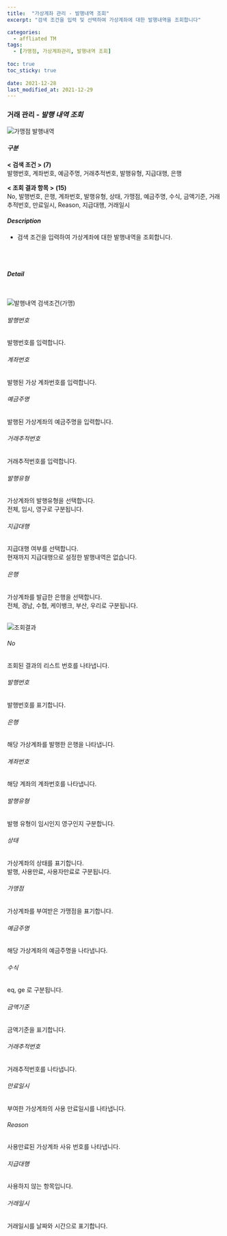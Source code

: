 ```yaml
---
title:  "가상계좌 관리 - 발행내역 조회"
excerpt: "검색 조건을 입력 및 선택하여 가상계좌에 대한 발행내역을 조회합니다"

categories:
  - affliated TM
tags:
  - [가맹점, 가상계좌관리, 발행내역 조회]
  
toc: true
toc_sticky: true
 
date: 2021-12-28
last_modified_at: 2021-12-29
---
```

### 거래 관리 - *발행 내역 조회*
![가맹점 발행내역](https://user-images.githubusercontent.com/95394003/147631923-2570f7b1-1f9e-4dfb-b6a8-32408bcca98a.jpeg)

#### *구분* <br>
**< 검색 조건 >** **(7)**
<br>발행번호, 계좌번호, 예금주명, 거래추적번호, 발행유형, 지급대행, 은행

**< 조회 결과 항목 >** **(15)**
<br>No, 발행번호, 은행, 계좌번호, 발행유형, 상태, 가맹점, 예금주명, 수식, 금액기준, 거래추적번호, 만료일시, Reason, 지급대행, 거래일시

#### *Description*
- 검색 조건을 입력하여 가상계좌에 대한 발행내역을 조회합니다.
<br>
<br>

#### *Detail*
<br>

![발행내역 검색조건(가맹)](https://user-images.githubusercontent.com/95394003/147632088-0842ba69-8999-4820-bdf4-df531107ce9a.jpeg)
###### 발행번호
발행번호를 입력합니다.

###### 계좌번호
발행된 가상 계좌번호를 입력합니다.

###### 예금주명
발행된 가상계좌의 예금주명을 입력합니다.

###### 거래추적번호
거래추적번호를 입력합니다.

###### 발행유형
가상계좌의 발행유형을 선택합니다.<br>전체, 임시, 영구로 구분됩니다.

###### 지급대행
지급대행 여부를 선택합니다.<br>현재까지 지급대행으로 설정한 발행내역은 없습니다.

###### 은행
가상계좌를 발급한 은행을 선택합니다.<br>전체, 경남, 수협, 케이뱅크, 부산, 우리로 구분됩니다.
<br>
<br>

![조회결과](https://user-images.githubusercontent.com/95394003/146500756-81b301fb-ff81-4ad6-9504-59b5a504fad5.png)
###### No
조회된 결과의 리스트 번호를 나타냅니다.

###### 발행번호
발행번호를 표기합니다.

###### 은행
해당 가상계좌를 발행한 은행을 나타냅니다.

###### 계좌번호
해당 계좌의 계좌번호를 나타냅니다.

###### 발행유형
발행 유형이 임시인지 영구인지 구분합니다.

###### 상태
가상계좌의 상태를 표기합니다.<br>발행, 사용만료, 사용자만료로 구분됩니다.

###### 가맹점
가상계좌를 부여받은 가맹점을 표기합니다.

###### 예금주명
해당 가상계좌의 예금주명을 나타냅니다.

###### 수식
eq, ge 로 구분됩니다.

###### 금액기준
금액기준을 표기합니다.

###### 거래추적번호
거래추적번호를 나타냅니다.

###### 만료일시
부여한 가상계좌의 사용 만료일시를 나타냅니다.

###### Reason
사용만료된 가상계좌 사유 번호를 나타냅니다.

###### 지급대행
사용하지 않는 항목입니다.

###### 거래일시
거래일시를 날짜와 시간으로 표기합니다.